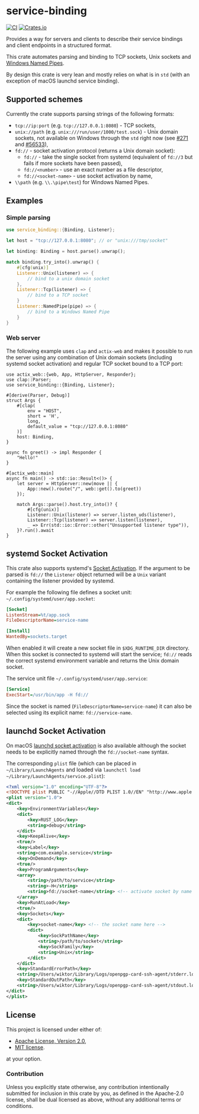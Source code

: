 # service-binding

[![CI](https://github.com/wiktor-k/service-binding/actions/workflows/rust.yml/badge.svg)](https://github.com/wiktor-k/service-binding/actions/workflows/rust.yml)
[![Crates.io](https://img.shields.io/crates/v/service-binding)](https://crates.io/crates/service-binding)

Provides a way for servers and clients to describe their service bindings and client endpoints in a structured format.

This crate automates parsing and binding to TCP sockets, Unix sockets and [Windows Named Pipes][WNP].

[WNP]: https://learn.microsoft.com/en-us/windows/win32/ipc/named-pipes

By design this crate is very lean and mostly relies on what is in `std` (with an exception of macOS launchd service binding).

## Supported schemes

Currently the crate supports parsing strings of the following formats:

- `tcp://ip:port` (e.g. `tcp://127.0.0.1:8080`) - TCP sockets,
- `unix://path` (e.g. `unix:///run/user/1000/test.sock`) - Unix domain sockets, not available on Windows through the `std` right now (see [#271] and [#56533]),
- `fd://` - socket activation protocol (returns a Unix domain socket):
  - `fd://` - take the single socket from systemd (equivalent of `fd://3` but fails if more sockets have been passed),
  - `fd://<number>` - use an exact number as a file descriptor,
  - `fd://<socket-name>` - use socket activation by name,
- `\\path` (e.g. `\\.\pipe\test`) for Windows Named Pipes.

[#271]: https://github.com/rust-lang/libs-team/issues/271
[#56533]: https://github.com/rust-lang/rust/issues/56533

## Examples

### Simple parsing

```rust
use service_binding::{Binding, Listener};

let host = "tcp://127.0.0.1:8080"; // or "unix:///tmp/socket"

let binding: Binding = host.parse().unwrap();

match binding.try_into().unwrap() {
    #[cfg(unix)]
    Listener::Unix(listener) => {
        // bind to a unix domain socket
    },
    Listener::Tcp(listener) => {
        // bind to a TCP socket
    }
    Listener::NamedPipe(pipe) => {
        // bind to a Windows Named Pipe
    }
}
```

### Web server

The following example uses `clap` and `actix-web` and makes it
possible to run the server using any combination of Unix domain
sockets (including systemd socket activation) and regular TCP socket
bound to a TCP port:

```rust,no_run
use actix_web::{web, App, HttpServer, Responder};
use clap::Parser;
use service_binding::{Binding, Listener};

#[derive(Parser, Debug)]
struct Args {
    #[clap(
        env = "HOST",
        short = 'H',
        long,
        default_value = "tcp://127.0.0.1:8080"
    )]
    host: Binding,
}

async fn greet() -> impl Responder {
    "Hello!"
}

#[actix_web::main]
async fn main() -> std::io::Result<()> {
    let server = HttpServer::new(move || {
        App::new().route("/", web::get().to(greet))
    });

    match Args::parse().host.try_into()? {
        #[cfg(unix)]
        Listener::Unix(listener) => server.listen_uds(listener),
        Listener::Tcp(listener) => server.listen(listener),
        _ => Err(std::io::Error::other("Unsupported listener type")),
    }?.run().await
}
```

## systemd Socket Activation

This crate also supports systemd's [Socket Activation][]. If the
argument to be parsed is `fd://` the `Listener` object returned will
be a `Unix` variant containing the listener provided by systemd.

[Socket Activation]: https://0pointer.de/blog/projects/socket-activation.html

For example the following file defines a socket unit:
`~/.config/systemd/user/app.socket`:

```ini
[Socket]
ListenStream=%t/app.sock
FileDescriptorName=service-name

[Install]
WantedBy=sockets.target
```

When enabled it will create a new socket file in `$XDG_RUNTIME_DIR`
directory. When this socket is connected to systemd will start the
service; `fd://` reads the correct systemd environment variable and
returns the Unix domain socket.

The service unit file `~/.config/systemd/user/app.service`:

```ini
[Service]
ExecStart=/usr/bin/app -H fd://
```

Since the socket is named (`FileDescriptorName=service-name`) it can
also be selected using its explicit name: `fd://service-name`.

## launchd Socket Activation

On macOS [launchd socket activation][LSA] is also available although the socket
needs to be explicitly named through the `fd://socket-name` syntax.

[LSA]: https://developer.apple.com/library/archive/documentation/MacOSX/Conceptual/BPSystemStartup/Chapters/CreatingLaunchdJobs.html

The corresponding `plist` file (which can be placed in `~/Library/LaunchAgents`
and loaded via `launchctl load ~/Library/LaunchAgents/service.plist`):

```xml
<?xml version="1.0" encoding="UTF-8"?>
<!DOCTYPE plist PUBLIC "-//Apple//DTD PLIST 1.0//EN" "http://www.apple.com/DTDs/PropertyList-1.0.dtd">
<plist version="1.0">
<dict>
	<key>EnvironmentVariables</key>
	<dict>
		<key>RUST_LOG</key>
		<string>debug</string>
	</dict>
	<key>KeepAlive</key>
	<true/>
	<key>Label</key>
	<string>com.example.service</string>
	<key>OnDemand</key>
	<true/>
	<key>ProgramArguments</key>
	<array>
		<string>/path/to/service</string>
		<string>-H</string>
		<string>fd://socket-name</string> <!-- activate socket by name -->
	</array>
	<key>RunAtLoad</key>
	<true/>
	<key>Sockets</key>
	<dict>
		<key>socket-name</key> <!-- the socket name here -->
		<dict>
			<key>SockPathName</key>
			<string>/path/to/socket</string>
			<key>SockFamily</key>
			<string>Unix</string>
		</dict>
	</dict>
	<key>StandardErrorPath</key>
	<string>/Users/wiktor/Library/Logs/openpgp-card-ssh-agent/stderr.log</string>
	<key>StandardOutPath</key>
	<string>/Users/wiktor/Library/Logs/openpgp-card-ssh-agent/stdout.log</string>
</dict>
</plist>
```

## License

This project is licensed under either of:

  - [Apache License, Version 2.0](https://www.apache.org/licenses/LICENSE-2.0),
  - [MIT license](https://opensource.org/licenses/MIT).

at your option.

### Contribution

Unless you explicitly state otherwise, any contribution intentionally
submitted for inclusion in this crate by you, as defined in the
Apache-2.0 license, shall be dual licensed as above, without any
additional terms or conditions.

